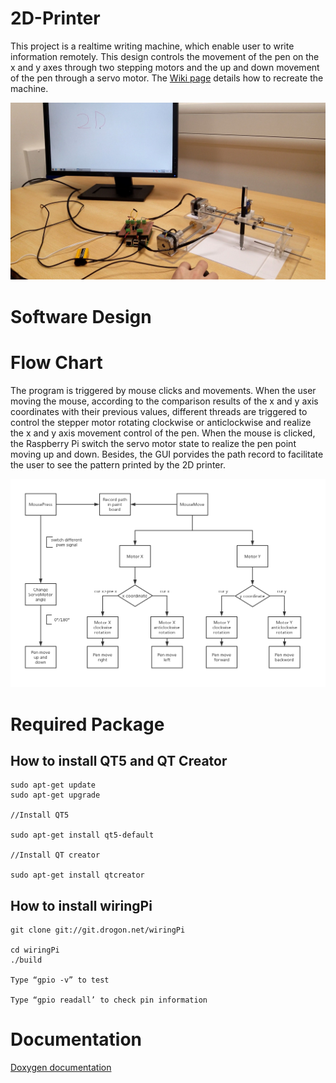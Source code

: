 # 2D-Printer
This project is a realtime writing machine, which enable user to write information remotely. This design controls the movement of the pen on the x and y axes through two stepping motors and the up and down movement of the pen through a servo motor. The [Wiki page](https://github.com/Jason2062/2D-Printer/wiki) details how to recreate the machine.<br>

![2d printer](https://github.com/Jason2062/2D-Printer/blob/master/Images/2D%20printer.jpg)


 
 # Software Design
 
# Flow Chart


The program is triggered by mouse clicks and movements. When the user moving the mouse, according to the comparison results of the x and y axis coordinates with their previous values, different threads are triggered to control the stepper motor rotating clockwise or anticlockwise and realize the x and y axis movement control of the pen. When the mouse is clicked, the Raspberry Pi switch the servo motor state to realize the pen point moving up and down. Besides, the GUI porvides the path record to facilitate the user to see the pattern printed by the 2D printer. 


![flow chart](https://github.com/Jason2062/2D-Printer/blob/master/Images/Flow%20chart.png)


# Required Package
## How to install QT5 and QT Creator
```
sudo apt-get update
sudo apt-get upgrade 

//Install QT5 

sudo apt-get install qt5-default

//Install QT creator

sudo apt-get install qtcreator
```
## How to install wiringPi

```
git clone git://git.drogon.net/wiringPi

cd wiringPi
./build

Type “gpio -v” to test

Type “gpio readall’ to check pin information
```

# Documentation

[Doxygen documentation](http://htmlpreview.github.io/?https://github.com/Jason2062/2D-Printer/blob/master/Doxygen/html/annotated.html)
